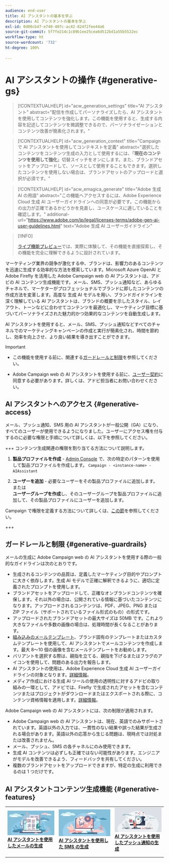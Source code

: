 ```yaml
---
audience: end-user
title: AI アシスタントの基本を学ぶ
description: AI アシスタントの基本を学ぶ
exl-id: 0d00cb47-e740-407c-ac42-824f2fee44a6
source-git-commit: 5f7fe214c1c89b1ee25cea6d512bd1a55b5522ec
workflow-type: ht
source-wordcount: '732'
ht-degree: 100%

---
```


# AI アシスタントの操作 {#generative-gs}

>[!CONTEXTUALHELP]
>id="acw_generation_settings"
>title="AI アシスタント"
>abstract="配信を作成してパーソナライズしたら、AI アシスタントを使用してコンテンツを強化します。この機能を使用すると、生成する内容を記述してコンテンツを微調整できるので、パーソナライゼーションとコンテンツ改善が簡素化されます。"

>[!CONTEXTUALHELP]
>id="acw_generation_context"
>title="Campaign で AI アシスタントを使用してコンテキストを定義"
>abstract="選択したコンテンツをコンテンツ生成の入力として使用するには、「**現在のコンテンツを使用して強化**」切替スイッチをオンにします。また、ブランドアセットをアップロードして、ソースとして使用することもできます。選択したコンテンツを使用しない場合は、ブランドアセットのアップロードと選択が必須です。"

>[!CONTEXTUALHELP]
>id="acw_emagica_generate"
>title="Adobe 生成 AI の用語"
>abstract="この機能へアクセスするには、Adobe Experience Cloud 生成 AI ユーザーガイドラインへの同意が必要です。この機能からの出力が正確であるかどうかを見直し、ユースケースに適していることを確認します。"
>additional-url="https://www.adobe.com/jp/legal/licenses-terms/adobe-gen-ai-user-guidelines.html" text="Adobe 生成 AI ユーザーガイドライン"

>[!INFO]
>
>[ライブ機能プレビュー](https://experienceleague.adobe.com/ja/apps/journey-optimizer/ai-assistant-content-accelerator)では、実際に体験して、その機能を直接探索し、その機能を完全に理解できるように設計されています。

マーケティング業界の競争が激化する中、ブランドは、影響力のあるコンテンツを迅速に生成する効率的な方法を模索しています。Microsoft Azure OpenAI と Adobe Firefly を活用した Adobe Campaign web の AI アシスタントは、アドビの AI コンテンツ生成機能です。メール、SMS、プッシュ通知など、あらゆるチャネルで、マーケターがプロフェッショナルでブランドに即したコンテンツの作成方法を変革します。高度な 生成 AI モデルを用い、ブランドガイドラインを深く理解している AI アシスタントは、ブランドの概要を示したスタイル、レイアウト、トーンなどに合わせてコンテンツを最適化し、マーケティング目標に基づいてパーソナライズされた魅力的かつ効果的なコンテンツを自動生成します。

AI アシスタントを使用すると、メール、SMS、プッシュ通知などすべてのチャネルでのマーケティングキャンペーンの作成と実行が簡素化され、時間を節約し、効率を向上させ、より良い結果を導き出すことができます。

>[!IMPORTANT]
>
>* この機能を使用する前に、関連する[ガードレールと制限](#generative-guardrails)を参照してください。
>
>* Adobe Campaign web の AI アシスタントを使用する前に、[ユーザー契約](https://www.adobe.com/jp/legal/licenses-terms/adobe-dx-gen-ai-user-guidelines.html)に同意する必要があります。詳しくは、アドビ担当者にお問い合わせください。

## AI アシスタントへのアクセス {#generative-access}

メール、プッシュ通知、SMS 用の AI アシスタントが一般公開（GA）になり、すべてのユーザーが使用できるようになりました。ユーザーにアクセス権を付与するのに必要な権限と手順について詳しくは、以下を参照してください。

+++ コンテンツ生成関連の権限を割り当てる方法について説明します。

1. **製品プロファイルを作成** - [Admin Console](https://stage.adminconsole.adobe.com/) で、次の特定のパターンを使用して製品プロファイルを作成します。
   `Campaign - <instance-name> - AIAssistant`

1. **ユーザーを追加** - 必要なユーザーをその製品プロファイルに追加します。\
   または\
   **ユーザーグループを作成**&#x200B;し、そのユーザーグループを製品プロファイルに追加して、その製品プロファイルにユーザーを追加します。

Campaign で権限を定義する方法について詳しくは、[この節](../get-started/permissions.md)を参照してください。

+++

## ガードレールと制限 {#generative-guardrails}

メールの生成に Adobe Campaign web の AI アシスタントを使用する際の一般的なガイドラインは次のとおりです。

* 生成されるコンテンツの品質は、定義したマーケティング目的やプロンプトに大きく依存します。生成 AI モデルで正確に解釈できるように、適切に定義されたプロンプトを使用します。
* ブランドアセットをアップロードして、正確なオンブランドコンテンツを確保します。それ以外の場合は、公開されている情報に基づいたコンテンツになります。アップロードされるコンテンツは、PDF、JPEG、PNG または ZIP ファイル（サポートされているファイル形式のもの）の形式です。
* アップロードされたブランドアセットの最大サイズは 50MB です。これより大きなファイルや多数の画像の場合は、処理時間が長くなることがあります。
* [組み込みのメールテンプレート](../email/create-email-templates.md)、ブランド固有のテンプレートまたはカスタムテンプレートを使用して、AI アシスタントでメールコンテンツを作成します。最大 8～10 個の画像を含むメールテンプレートをお勧めします。
* バリアントを選択する際は、親指を立てる、親指を下げるまたはフラグのアイコンを使用して、問題のある出力を報告します。
* AI アシスタントの使用は、Adobe Experience Cloud 生成 AI ユーザーガイドラインの対象となります。[詳細情報](https://www.adobe.com/jp/legal/licenses-terms/adobe-dx-gen-ai-user-guidelines.html)。
* メディア作成における生成 AI ツールの使用の透明性に対するアドビの取り組みの一環として、アドビでは、Firefly で生成されたアセットを含むコンテンツまたはプロジェクトがダウンロードまたはエクスポートされる際に、コンテンツ資格情報を適用します。[詳細情報](https://helpx.adobe.com/jp/firefly/using/content-credentials.html)。

Adobe Campaign web の AI アシスタントには、次の制限が適用されます。

* Adobe Campaign web の AI アシスタントは、現在、英語でのみサポートされています。英語以外の入力では、一貫性のない結果や誤った結果が生成される場合があります。英語以外の応答から生じる問題は、現時点では対処または改善されません。
* メール、プッシュ、SMS の各チャネルにのみ使用できます。
* 生成 AI コンテンツは必ずしも正確ではない可能性があります。エンジニアがモデルを改善できるよう、フィードバックを共有してください。
* 複数のブランドアセットをアップロードできますが、特定の生成に利用できるのは 1 つだけです。

## AI アシスタントコンテンツ生成機能 {#generative-features}

<table style="table-layout:fixed"><tr style="border: 0;">
<td>
<a href="generative-content.md">
<img alt="[AI アシスタントを使用したメールの生成]" src="assets/do-not-localize/text-genai.jpeg">
</a>
<div>
<a href="generative-content.md"><strong>AI アシスタントを使用したメールの生成</strong></a>
</div>
<p>
</td>
<td>
<a href="generative-sms.md">
<img alt="[AI アシスタントを使用した SMS の生成]" src="assets/do-not-localize/image-genai.jpeg">
</a>
<div><a href="generative-sms.md"><strong>AI アシスタントを使用した SMS の生成</strong>
</div>
<p>
</td>
<td>
<a href="generative-push.md">
<img alt="[AI アシスタントを使用したプッシュ通知の生成]" src="assets/do-not-localize/email-genai.jpeg">
</a>
<div>
<a href="generative-push.md"><strong>AI アシスタントを使用したプッシュ通知の生成</strong></a>
</div>
<p></td>
</tr></table>